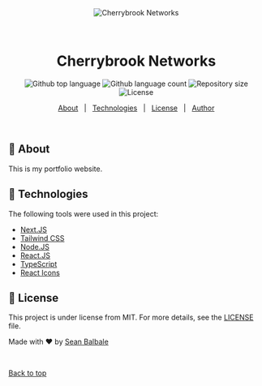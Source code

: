 <div align="center" id="top"> 
  <img src="./.github/app.gif" alt="Cherrybrook Networks" />

  &#xa0;

  <!-- <a href="https://cherrybrooknetworks.netlify.app">Demo</a> -->
</div>

<h1 align="center">Cherrybrook Networks</h1>

<p align="center">
  <img alt="Github top language" src="https://img.shields.io/github/languages/top/sbalbale/cherrybrook-networks?color=56BEB8">

  <img alt="Github language count" src="https://img.shields.io/github/languages/count/sbalbale/cherrybrook-networks?color=56BEB8">

  <img alt="Repository size" src="https://img.shields.io/github/repo-size/sbalbale/cherrybrook-networks?color=56BEB8">

  <img alt="License" src="https://img.shields.io/github/license/sbalbale/cherrybrook-networks?color=56BEB8">

  <!-- <img alt="Github issues" src="https://img.shields.io/github/issues/sbalbale/cherrybrook-networks?color=56BEB8" /> -->

  <!-- <img alt="Github forks" src="https://img.shields.io/github/forks/sbalbale/cherrybrook-networks?color=56BEB8" /> -->

  <!-- <img alt="Github stars" src="https://img.shields.io/github/stars/sbalbale/cherrybrook-networks?color=56BEB8" /> -->
</p>

<!-- Status -->

<!-- <h4 align="center"> 
<<<<<<< HEAD
	🚧  Cherrybrook Networks 🚀 Under construction...  🚧
</h4> 
=======
	🚧  cherrybrook-networks 🚀 Under construction...  🚧
</h4> -->


<p align="center">
  <a href="#dart-about">About</a> &#xa0; | &#xa0; 
  <a href="#rocket-technologies">Technologies</a> &#xa0; | &#xa0;
  <a href="#memo-license">License</a> &#xa0; | &#xa0;
  <a href="https://github.com/sbalbale" target="_blank">Author</a>
</p>

<br>

## :dart: About ##

This is my portfolio website.

## :rocket: Technologies ##

The following tools were used in this project:

- [Next.JS](https://nextjs.org/)
- [Tailwind CSS](https://tailwindcss.com/)
- [Node.JS](https://nodejs.org/)
- [React.JS](https://reactjs.org/)
- [TypeScript](https://www.typescriptlang.org/)
- [React Icons](https://react-icons.github.io/react-icons)

## :memo: License ##

This project is under license from MIT. For more details, see the [LICENSE](LICENSE) file.


Made with :heart: by <a href="https://github.com/sbalbale" target="_blank">Sean Balbale</a>

&#xa0;

<a href="#top">Back to top</a>
